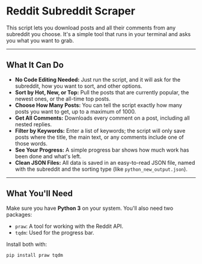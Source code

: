 # Reddit Subreddit Scraper

This script lets you download posts and all their comments from any subreddit you choose. It's a simple tool that runs in your terminal and asks you what you want to grab.

---

## What It Can Do

- **No Code Editing Needed:** Just run the script, and it will ask for the subreddit, how you want to sort, and other options.  
- **Sort by Hot, New, or Top:** Pull the posts that are currently popular, the newest ones, or the all-time top posts.  
- **Choose How Many Posts:** You can tell the script exactly how many posts you want to get, up to a maximum of 1000.  
- **Get All Comments:** Downloads every comment on a post, including all nested replies.  
- **Filter by Keywords:** Enter a list of keywords; the script will only save posts where the title, the main text, or any comments include one of those words.  
- **See Your Progress:** A simple progress bar shows how much work has been done and what's left.  
- **Clean JSON Files:** All data is saved in an easy-to-read JSON file, named with the subreddit and the sorting type (like `python_new_output.json`).  

---

## What You'll Need

Make sure you have **Python 3** on your system. You'll also need two packages:

- `praw`: A tool for working with the Reddit API.  
- `tqdm`: Used for the progress bar.  

Install both with:

```bash
pip install praw tqdm
